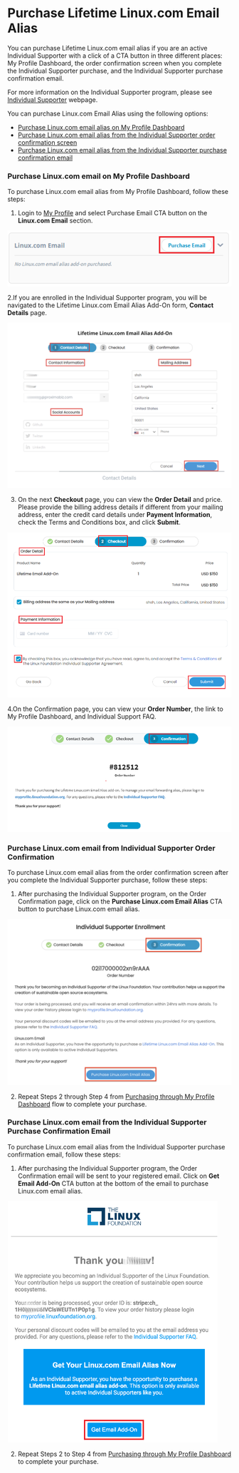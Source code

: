 # Purchase Lifetime Linux.com Email Alias

You can purchase Lifetime Linux.com email alias if you are an active Individual Supporter with a click of a CTA button in three different places: My Profile Dashboard, the order confirmation screen when you complete the Individual Supporter purchase, and the Individual Supporter purchase confirmation email.

For more information on the Individual Supporter program, please see [Individual Supporter](https://www.linuxfoundation.org/about/individual-supporters/) webpage.

You can purchase Linux.com Email Alias using the following options:

* [Purchase Linux.com email alias on My Profile Dashboard](purchasing-linux-email-alias-for-lifetime.md#purchase-linux-com-email-on-my-profile-app) 
* [Purchase Linux.com email alias from the Individual Supporter order confirmation screen](purchasing-linux-email-alias-for-lifetime.md#purchase-linux-com-email-from-individual-supporter-order-confirmation)
* [Purchase Linux.com email alias from the Individual Supporter purchase confirmation email](purchasing-linux-email-alias-for-lifetime.md#purchase-linux-com-email-from-the-individual-supporter-purchase-confirmation-email)

### Purchase Linux.com email on My Profile Dashboard

To purchase Linux.com email alias from My Profile Dashboard, follow these steps:

1. Login to [My Profile](https://myprofile.linuxfoundation.org/) and select Purchase Email CTA button on the **Linux.com Email** section.

![Purchase Email](../.gitbook/assets/linux_email.png)

2.If you are enrolled in the Individual Supporter program, you will be navigated to the Lifetime Linux.com Email Alias Add-On form, **Contact Details** page.

![](../.gitbook/assets/lifetime-email-form.png)

3. On the next **Checkout** page, you can view the **Order Detail** and price.  Please provide the billing address details if different from your mailing address, enter the credit card details under **Payment Information**, check the Terms and Conditions box, and click **Submit**. 

![Checkout Details](../.gitbook/assets/email_check1.png)

4.On the Confirmation page, you can view your **Order Number**, the link to My Profile Dashboard, and  Individual Support FAQ.

![Confirmation Details ](../.gitbook/assets/email_order-copy.png)

### Purchase Linux.com email from Individual Supporter Order Confirmation

To purchase Linux.com email alias from the order confirmation screen after you complete the Individual Supporter purchase, follow these steps:

1. After purchasing the Individual Supporter program, on the Order Confirmation page, click on the **Purchase Linux.com Email Alias** CTA button to purchase Linux.com email alias. 

![](../.gitbook/assets/individual-supporter-confirmation-new.png)

2. Repeat Steps 2 through Step 4 from [Purchasing through My Profile Dashboard](purchasing-linux-email-alias-for-lifetime.md#purchasing-through-my-profile-app) flow to complete your purchase.

### Purchase Linux.com email from the Individual Supporter Purchase Confirmation Email

To purchase Linux.com email alias from the Individual Supporter purchase confirmation email, follow these steps:

1. After purchasing the Individual Supporter program, the Order Confirmation email will be sent to your registered email. Click on **Get Email Add-On** CTA button at the bottom of the email to purchase Linux.com email alias. 

![Email Confirmation](../.gitbook/assets/emailconfirmation.png)

2. Repeat Steps 2 to Step 4 from [Purchasing through My Profile Dashboard ](purchasing-linux-email-alias-for-lifetime.md#purchasing-through-my-profile-app)to complete your purchase.

